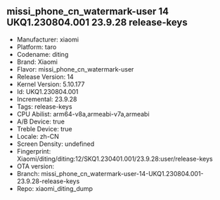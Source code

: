 ## missi_phone_cn_watermark-user 14 UKQ1.230804.001 23.9.28 release-keys
- Manufacturer: xiaomi
- Platform: taro
- Codename: diting
- Brand: Xiaomi
- Flavor: missi_phone_cn_watermark-user
- Release Version: 14
- Kernel Version: 5.10.177
- Id: UKQ1.230804.001
- Incremental: 23.9.28
- Tags: release-keys
- CPU Abilist: arm64-v8a,armeabi-v7a,armeabi
- A/B Device: true
- Treble Device: true
- Locale: zh-CN
- Screen Density: undefined
- Fingerprint: Xiaomi/diting/diting:12/SKQ1.230401.001/23.9.28:user/release-keys
- OTA version: 
- Branch: missi_phone_cn_watermark-user-14-UKQ1.230804.001-23.9.28-release-keys
- Repo: xiaomi_diting_dump
